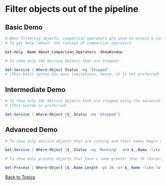 # Filter objects out of the pipeline

## Basic Demo

```PowerShell
# When filtering objects, comparison operators are used to assess a condition
# To get help "about" the concept of comparison operators

Get-Help -Name About_Comparison_Operators -ShowWindow

# To show only the Service objects that are stopped:

Get-Service | Where-Object Status -eq 'Stopped'
# (This basic syntax has many limitations, hence, it is not preferred)
```

## Intermediate Demo

```PowerShell
# To show only the Service objects that are stopped using the advanced syntax
# (This syntax is preferred)

Get-Service | Where-Object {$_.Status -eq 'Stopped'}
```

## Advanced Demo

```PowerShell
# To show only service objects that are running and their names begin with "a"

Get-Service | Where-Object {$_.Status -eq 'Running' -and $_.Name -like "a*"}

# To show only process objects that have a name greater than 10 characters or their names begin with "w"

Get-Process | Where-Object {$_.Name.Length -gt 10 -or $_.Name -like "w*"}
```


[Back to Topics](../README.md#morning-session)
